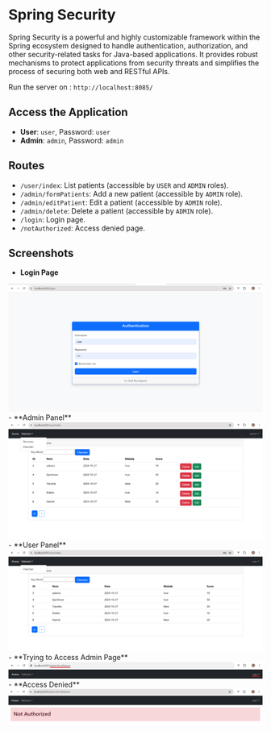 
# Spring Security
Spring Security is a powerful and highly customizable framework within the Spring ecosystem designed to handle authentication, authorization, and other security-related tasks for Java-based applications. It provides robust mechanisms to protect applications from security threats and simplifies the process of securing both web and RESTful APIs.

Run the server on : `http://localhost:8085/`

## Access the Application

   - **User**: `user`, Password: `user`
   - **Admin**: `admin`, Password: `admin`

## Routes

- `/user/index`: List patients (accessible by `USER` and `ADMIN` roles).
- `/admin/formPatients`: Add a new patient (accessible by `ADMIN` role).
- `/admin/editPatient`: Edit a patient (accessible by `ADMIN` role).
- `/admin/delete`: Delete a patient (accessible by `ADMIN` role).
- `/login`: Login page.
- `/notAuthorized`: Access denied page.

## Screenshots

- **Login Page**
<img src="ScreenShots/login.png">
- **Admin Panel**
<img src="ScreenShots/admin.png">
- **User Panel**
<img src="ScreenShots/user.png">
- **Trying to Access Admin Page**
<img src="ScreenShots/error.png">
- **Access Denied**
<img src="ScreenShots/error2.png">
